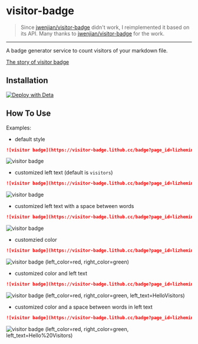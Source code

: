# visitor-badge

> Since [jwenjian/visitor-badge](https://github.com/jwenjian/visitor-badge) didn't work, I reimplemented it based on its API. Many thanks to [jwenjian/visitor-badge](https://github.com/jwenjian/visitor-badge) for the work.

---

A badge generator service to count visitors of your markdown file.

[The story of visitor badge](https://medium.com/@1link.fun/the-story-of-visitor-badge-1bded5ed56b4)

## Installation


[![Deploy with Deta](https://deta.space/buttons/dark.svg)](https://deta.space/discovery/@lizheming/visitorbadge)

## How To Use

Examples:

- default style

```markdown
![visitor badge](https://visitor-badge.lithub.cc/badge?page_id=lizheming.visitor-badge)
```

![visitor badge](https://visitor-badge.lithub.cc/badge?page_id=lizheming.visitor-badge)

- customized left text (default is `visitors`)

```markdown
![visitor badge](https://visitor-badge.lithub.cc/badge?page_id=lizheming.visitor-badge&left_text=MyPageVisitors)
```
![visitor badge](https://visitor-badge.lithub.cc/badge?page_id=lizheming.visitor-badge&left_text=MyPageVisitors)

- customized left text with a space between words

```markdown
![visitor badge](https://visitor-badge.lithub.cc/badge?page_id=lizheming.visitor-badge&left_text=My%20Page%20Visitors)
```
![visitor badge](https://visitor-badge.lithub.cc/badge?page_id=lizheming.visitor-badge&left_text=My%20Page%20Visitors)

- customzied color

```markdown
![visitor badge](https://visitor-badge.lithub.cc/badge?page_id=lizheming.visitor-badge&left_color=red&right_color=green) 
```

![visitor badge](https://visitor-badge.lithub.cc/badge?page_id=lizheming.visitor-badge&left_color=red&right_color=green) (left_color=red, right_color=green)

- customized color and left text

```markdown
![visitor badge](https://visitor-badge.lithub.cc/badge?page_id=lizheming.visitor-badge&left_color=red&right_color=green&left_text=HelloVisitors)
```

![visitor badge](https://visitor-badge.lithub.cc/badge?page_id=lizheming.visitor-badge&left_color=red&right_color=green&left_text=HelloVisitors) (left_color=red, right_color=green, left_text=HelloVisitors)

- customized color and a space between words in left text

```markdown
![visitor badge](https://visitor-badge.lithub.cc/badge?page_id=lizheming.visitor-badge&left_color=red&right_color=green&left_text=Hello%20Visitors)
```

![visitor badge](https://visitor-badge.lithub.cc/badge?page_id=lizheming.visitor-badge&left_color=red&right_color=green&left_text=Hello%20Visitors) (left_color=red, right_color=green, left_text=Hello%20Visitors)

